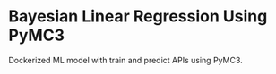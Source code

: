 # Bayesian Linear Regression Using PyMC3
Dockerized ML model with train and predict APIs using PyMC3.
